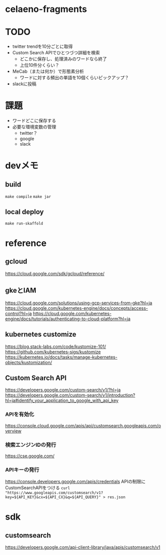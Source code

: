 # celaeno-fragments

# TODO
- twitter trendを10分ごとに取得
- Custom Search APIでひとつづつ詳細を検索
  - どこかに保存し、処理済みのワードなら終了
  - 上位10件分くらい？
- MeCab（または何か）で形態素分析
  - ワードに対する頻出の単語を10個くらいピックアップ？
- slackに投稿

# 課題
- ワードどこに保存する
- 必要な環境変数の管理
  - twitter？
  - google
  - slack


# devメモ
## build
`make compile`
`make jar`

## local deploy
`make run-skaffold`


# reference
## gcloud
https://cloud.google.com/sdk/gcloud/reference/

## gkeとIAM
https://cloud.google.com/solutions/using-gcp-services-from-gke?hl=ja
https://cloud.google.com/kubernetes-engine/docs/concepts/access-control?hl=ja
https://cloud.google.com/kubernetes-engine/docs/tutorials/authenticating-to-cloud-platform?hl=ja

## kubernetes customize
https://blog.stack-labs.com/code/kustomize-101/
https://github.com/kubernetes-sigs/kustomize
https://kubernetes.io/docs/tasks/manage-kubernetes-objects/kustomization/

## Custom Search API
https://developers.google.com/custom-search/v1/?hl=ja
https://developers.google.com/custom-search/v1/introduction?hl=ja#identify_your_application_to_google_with_api_key

### APIを有効化
https://console.cloud.google.com/apis/api/customsearch.googleapis.com/overview

### 検索エンジンIDの発行
https://cse.google.com/

### APIキーの発行
https://console.developers.google.com/apis/credentials
APIの制限にCustomSearchAPIをつける
`curl "https://www.googleapis.com/customsearch/v1?key=${API_KEY}&cx=${API_CX}&q=${API_QUERY}" > res.json`


# sdk
## customsearch
https://developers.google.com/api-client-library/java/apis/customsearch/v1
